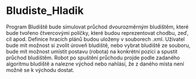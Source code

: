# Bludiste_Hladik
Program Bludiště bude simulovat průchod dvourozměrným bludištěm, které bude tvořeno čtvercovými políčky, které budou reprezentovat chodbu, zeď, cíl apod. Definice hracích plánů budou uloženy v souborech .xml. Uživatel bude mít možnost si zvolit úroveň bludiště, nebo vybrat bludiště ze souboru, bude mít možnost umístit postavu (robota) na konkrétní pozici a spustit průchod bludištěm. Robot po spuštění průchodu projde podle zadaného algoritmu bludiště a nalezne východ nebo nahlásí, že z daného místa není možné se k východu dostat.
